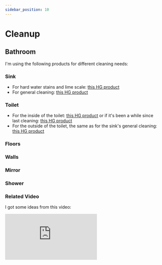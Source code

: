 ```yaml
---
sidebar_position: 10
---
```


# Cleanup

## Bathroom

I'm using the following products for different cleaning needs:

### Sink

- For hard water stains and lime scale: [this HG product][hg-sink-lime]
- For general cleaning: [this HG product][hg-toilet-general]

### Toilet

- For the inside of the toilet: [this HG product][hg-toilet-inside] or if it's been a while since last cleaning: [this HG product][hg-toilet-inside-extra]
- For the outside of the toilet, the same as for the sink's general cleaning: [this HG product][hg-toilet-general]

### Floors

### Walls

### Mirror

### Shower

### Related Video

I got some ideas from this video:

<iframe class="youtube-video" src="https://www.youtube.com/embed/cP3f6_9_oh8" title="YouTube video player" frameborder="0" allow="accelerometer; autoplay; clipboard-write; encrypted-media; gyroscope; picture-in-picture; web-share" allowfullscreen></iframe>

[hg-sink-lime]: https://www.gamma.nl/assortiment/hg-kalkweg-schuimspray-groene-geur-500-ml/p/B506106
[hg-toilet-general]: https://www.gamma.nl/assortiment/hg-toiletruimte-reiniger-500-ml/p/B411638
[hg-toilet-inside]: https://www.gamma.nl/assortiment/hg-toiletgel-hygienisch-500-ml/p/B151966
[hg-toilet-inside-extra]: https://www.gamma.nl/assortiment/hg-toiletgel-extra-sterk-500-ml/p/B411644
